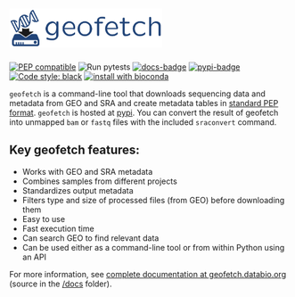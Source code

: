 # <img src="https://raw.githubusercontent.com/pepkit/geofetch/master/docs/img/geofetch_logo.svg?sanitize=true" alt="geofetch logo" height="70">

[![PEP compatible](https://pepkit.github.io/img/PEP-compatible-green.svg)](https://pepkit.github.io)
![Run pytests](https://github.com/pepkit/geofetch/workflows/Run%20pytests/badge.svg)
[![docs-badge](https://readthedocs.org/projects/geofetch/badge/?version=latest)](https://geofetch.databio.org/en/latest/)
[![pypi-badge](https://img.shields.io/pypi/v/geofetch)](https://pypi.org/project/geofetch)
[![Code style: black](https://img.shields.io/badge/code%20style-black-000000.svg)](https://github.com/psf/black)
[![install with bioconda](https://img.shields.io/badge/install%20with-bioconda-brightgreen.svg?style=flat)](http://bioconda.github.io/recipes/geofetch/README.html)

`geofetch` is a command-line tool that downloads sequencing data and metadata from GEO and SRA and create metadata tables in [standard PEP format](https://pep.databio.org/). `geofetch` is hosted at [pypi](https://pypi.org/project/geofetch/). You can convert the result of geofetch into unmapped `bam` or `fastq` files with the included `sraconvert` command.

## Key geofetch features:

- Works with GEO and SRA metadata
- Combines samples from different projects
- Standardizes output metadata
- Filters type and size of processed files (from GEO) before downloading them
- Easy to use
- Fast execution time
- Can search GEO to find relevant data
- Can be used either as a command-line tool or from within Python using an API

For more information, see [complete documentation at geofetch.databio.org](http://geofetch.databio.org) (source in the [/docs](/docs) folder).
